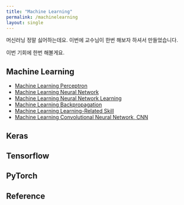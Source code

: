 ```yaml
---
title: "Machine Learning"
permalink: /machinelearning
layout: single
---
```


머신러닝 정말 싫어하는데요. 이번에 교수님이 한번 해보자 하셔서 만들었습니다.

이번 기회에 한번 해볼게요.

## Machine Learning

* [Machine Learning Perceptron](/machinelearning-perceptronintro)
* [Machine Learning Neural Network](/machinelearning-neuralnetwork)
* [Machine Learning Neural Network Learning](/machinelearning-neuralnetworklearn)
* [Machine Learning Backpropagation](/machinelearning-backpropagation)
* [Machine Learning Learning-Related Skill](/machinelearning-learningskill)
* [Machine Learning Convolutional Neural Network, CNN](/machinelearning-convolutionalnuralnetwork)

## Keras

## Tensorflow

## PyTorch


## Reference
